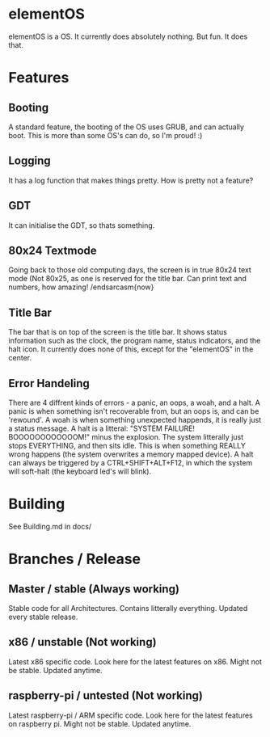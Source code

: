 elementOS
========
elementOS is a OS. It currently does absolutely nothing. But fun. It does that.

Features
========
Booting
--------
A standard feature, the booting of the OS uses GRUB, and can actually boot. This is more than some OS's can do, so I'm proud! :)

Logging
--------
It has a log function that makes things pretty. How is pretty not a feature?

GDT
--------
It can initialise the GDT, so thats something.

80x24 Textmode
--------
Going back to those old computing days, the screen is in true 80x24 text mode (Not 80x25, as one is reserved for the title bar. Can print text and numbers, how amazing! /endsarcasm{now}

Title Bar
--------
The bar that is on top of the screen is the title bar. It shows status information such as the clock, the program name, status indicators, and the halt icon. It currently does none of this, except for the "elementOS" in the center.

Error Handeling
--------
There are 4 diffrent kinds of errors - a panic, an oops, a woah, and a halt. A panic is when something isn't recoverable from, but an oops is, and can be 'rewound'. A woah is when something unexpected happends, it is really just a status message. A halt is a litteral: "SYSTEM FAILURE! BOOOOOOOOOOOOM!" minus the explosion. The system litterally just stops EVERYTHING, and then sits idle. This is when something REALLY wrong happens (the system overwrites a memory mapped device). A halt can always be triggered by a CTRL+SHIFT+ALT+F12, in which the system will soft-halt (the keyboard led's will blink).

Building
========
See Building.md in docs/

Branches / Release
========

Master / stable (Always working)
--------
Stable code for all Architectures. Contains litterally everything. Updated every stable release.

x86 / unstable (Not working)
--------
Latest x86 specific code. Look here for the latest features on x86. Might not be stable. Updated anytime.

raspberry-pi / untested (Not working)
--------
Latest raspberry-pi / ARM specific code. Look here for the latest features on raspberry pi. Might not be stable. Updated anytime. 
